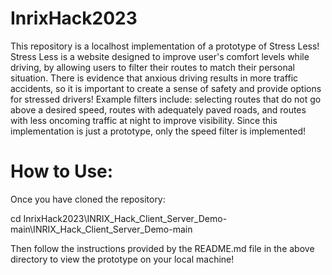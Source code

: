 # InrixHack2023

This repository is a localhost implementation of a prototype of Stress Less! Stress Less is a website designed to improve user's comfort levels while driving, by allowing users to filter their routes to match their personal situation. There is evidence that anxious driving results in more traffic accidents, so it is important to create a sense of safety and provide options for stressed drivers! Example filters include: selecting routes that do not go above a desired speed, routes with adequately paved roads, and routes with less oncoming traffic at night to improve visibility. Since this implementation is just a prototype, only the speed filter is implemented! 

# How to Use:

Once you have cloned the repository: 

cd InrixHack2023\INRIX_Hack_Client_Server_Demo-main\INRIX_Hack_Client_Server_Demo-main 

Then follow the instructions provided by the README.md file in the above directory to view the prototype on your local machine!

